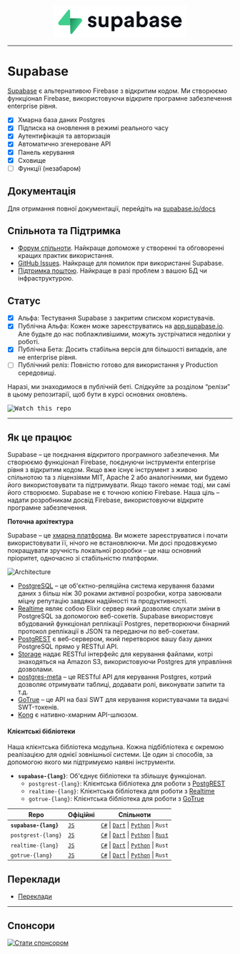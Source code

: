 <p align="center">
    <img width="300" src="https://raw.githubusercontent.com/supabase/supabase/master/web/static/supabase-light-rounded-corner-background.svg"/>
</p>

---

# Supabase

[Supabase](https://supabase.io) є альтернативою Firebase з відкритим кодом. Ми створюємо функціонал Firebase, використовуючи відкрите програмне забезпечення enterprise рівня.

- [x] Хмарна база даних Postgres
- [x] Підписка на оновлення в режимі реального часу
- [x] Аутентифікація та авторизація
- [x] Автоматично згенероване API
- [x] Панель керування
- [x] Сховище
- [ ] Функції (незабаром)

## Документація

Для отримання повної документації, перейдіть на [supabase.io/docs](https://supabase.io/docs)

## Спільнота та Підтримка

- [Форум спільноти](https://github.com/supabase/supabase/discussions). Найкраще допоможе у створенні та обговоренні кращих практик використання.
- [GitHub Issues](https://github.com/supabase/supabase/issues). Найкраще для помилок при використанні Supabase.
- [Підтримка поштою](https://supabase.io/docs/support#business-support). Найкраще в разі проблем з вашою БД чи інфраструктурою.

## Статус

- [x] Альфа: Тестування Supabase з закритим списком користувачів.
- [x] Публічна Альфа: Кожен може зареєструватись на [app.supabase.io](https://app.supabase.io). Але будьте до нас поблажливішими, можуть зустрічатися недоліки у роботі.
- [x] Публічна Бета: Досить стабільна версія для більшості випадків, але не enterprise рівня.
- [ ] Публічний реліз: Повністю готово для використання у Production середовищі.

Наразі, ми знаходимося в публічній беті. Слідкуйте за розділом “релізи” в цьому репозитарії, щоб бути в курсі основних оновлень.

<kbd><img src="https://gitcdn.link/repo/supabase/supabase/master/web/static/watch-repo.gif" alt="Watch this repo"/></kbd>

---

## Як це працює

Supabase – це поєднання відкритого програмного забезпечення. Ми створюємо функціонал Firebase, поєднуючи інструменти enterprise рівня з відкритим кодом. Якщо вже існує інструмент з живою спільнотою та з ліцензіями MIT, Apache 2 або аналогічними, ми будемо його використовувати та підтримувати. Якщо такого немає тоді, ми самі його створюємо. Supabase не є точною копією Firebase. Наша ціль – надати розробникам досвід Firebase, використовуючи відкрите програмне забезпечення.

**Поточна архітектура**

Supabase – це [хмарна платформа](https://app.supabase.io). Ви можете зареєструватися і почати використовувати її, нічого не встановлюючи. Ми досі продовжуємо покращувати зручність локальної розробки – це наш основний пріоритет, одночасно зі стабільністю платформи.

![Architecture](https://supabase.io/assets/images/supabase-architecture-9050a7317e9ec7efb7807f5194122e48.png)

- [PostgreSQL](https://www.postgresql.org/) – це об'єктно-реляційна система керування базами даних з більш ніж 30 роками активної розробки, котра завоювали міцну репутацію завдяки надійності та продуктивності.
- [Realtime](https://github.com/supabase/realtime) являє собою Elixir сервер який дозволяє слухати зміни в PostgreSQL за допомогою веб-сокетів. Supabase використовує вбудований функціонал реплікації Postgres, перетворюючи бінарний протокол реплікації в JSON та передаючи по веб-сокетам.
- [PostgREST](http://postgrest.org/) є веб-сервером, який перетворює вашу базу даних PostgreSQL прямо у RESTful API.
- [Storage](https://github.com/supabase/storage-api) надає RESTful інтерфейс для керування файлами, котрі знаходяться на Amazon S3, використовуючи Postgres для управління дозволами.
- [postgres-meta](https://github.com/supabase/postgres-meta) – це RESTful API для керування Postgres, котрий дозволяє отримувати таблиці, додавати ролі, виконувати запити та т.д.
- [GoTrue](https://github.com/netlify/gotrue) – це API на базі SWT для керування користувачами та видачі SWT-токенів.
- [Kong](https://github.com/Kong/kong) є нативно-хмарним API-шлюзом.

#### Клієнтські бібліотеки

Наша клієнтська бібліотека модульна. Кожна підбібліотека є окремою реалізацією для однієї зовнішньої системи. Це один зі способів, за допомогою якого ми підтримуємо наявні інструменти.

- **`supabase-{lang}`**: Об'єднує бібліотеки та збільшує функціонал.
  - `postgrest-{lang}`: Клієнтська бібліотека для роботи з [PostgREST](https://github.com/postgrest/postgrest)
  - `realtime-{lang}`: Клієнтська бібліотека для роботи з [Realtime](https://github.com/supabase/realtime)
  - `gotrue-{lang}`: Клієнтська бібліотека для роботи з [GoTrue](https://github.com/netlify/gotrue)

| Repo                  | Офіційні                                         | Спільноти                                                                                                                                                                                                                  |
| --------------------- | ------------------------------------------------ | -------------------------------------------------------------------------------------------------------------------------------------------------------------------------------------------------------------------------- |
| **`supabase-{lang}`** | [`JS`](https://github.com/supabase/supabase-js)  | [`C#`](https://github.com/supabase/supabase-csharp) \| [`Dart`](https://github.com/supabase/supabase-dart) \| [`Python`](https://github.com/supabase/supabase-py) \| `Rust`                                                |
| `postgrest-{lang}`    | [`JS`](https://github.com/supabase/postgrest-js) | [`C#`](https://github.com/supabase/postgrest-csharp) \| [`Dart`](https://github.com/supabase/postgrest-dart) \| [`Python`](https://github.com/supabase/postgrest-py) \| [`Rust`](https://github.com/supabase/postgrest-rs) |
| `realtime-{lang}`     | [`JS`](https://github.com/supabase/realtime-js)  | [`C#`](https://github.com/supabase/realtime-csharp) \| [`Dart`](https://github.com/supabase/realtime-dart) \| [`Python`](https://github.com/supabase/realtime-py) \| `Rust`                                                |
| `gotrue-{lang}`       | [`JS`](https://github.com/supabase/gotrue-js)    | [`C#`](https://github.com/supabase/gotrue-csharp) \| [`Dart`](https://github.com/supabase/gotrue-dart) \| [`Python`](https://github.com/supabase/gotrue-py) \| `Rust`                                                      |

<!--- Remove this list if you're traslating to another language, it's hard to keep updated across multiple files-->
<!--- Keep only the link to the list of translation files-->

## Переклади

- [Переклади](/i18n/languages.md) <!--- Keep only the this-->

---

## Спонсори

[![Стати спонсором](https://user-images.githubusercontent.com/10214025/90518111-e74bbb00-e198-11ea-8f88-c9e3c1aa4b5b.png)](https://github.com/sponsors/supabase)
